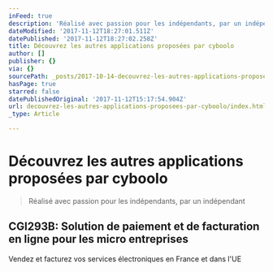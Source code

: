 ```yaml
---
inFeed: true
description: 'Réalisé avec passion pour les indépendants, par un indépendant'
dateModified: '2017-11-12T18:27:01.511Z'
datePublished: '2017-11-12T18:27:02.258Z'
title: Découvrez les autres applications proposées par cyboolo
author: []
publisher: {}
via: {}
sourcePath: _posts/2017-10-14-decouvrez-les-autres-applications-proposees-par-cyboolo.md
hasPage: true
starred: false
datePublishedOriginal: '2017-11-12T15:17:54.904Z'
url: decouvrez-les-autres-applications-proposees-par-cyboolo/index.html
_type: Article

---
```

# Découvrez les autres applications proposées par cyboolo

> Réalisé avec passion pour les indépendants, par un indépendant

<article style=""><h1>CGI293B: Solution de paiement et de facturation en ligne pour les micro entreprises</h1><p>Vendez et facturez vos services électroniques en France et dans l'UE</p></article>